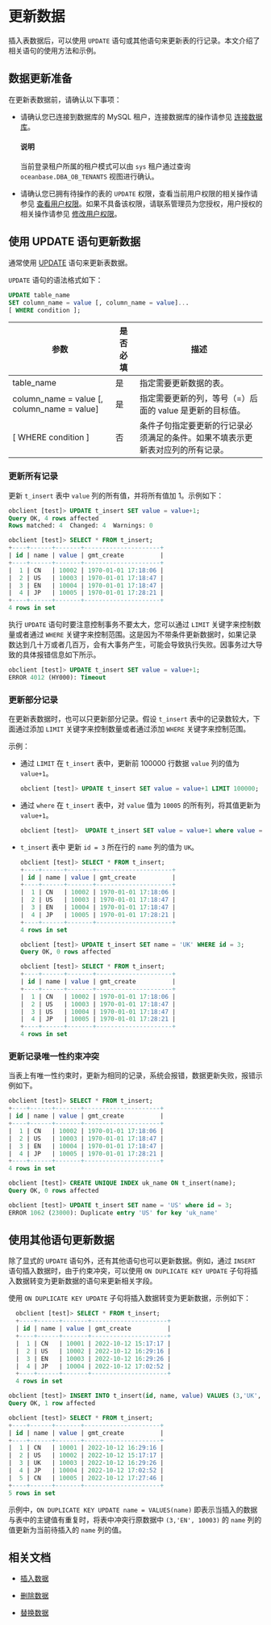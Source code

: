 # 更新数据

插入表数据后，可以使用 `UPDATE` 语句或其他语句来更新表的行记录。本文介绍了相关语句的使用方法和示例。

## 数据更新准备

在更新表数据前，请确认以下事项：

* 请确认您已连接到数据库的 MySQL 租户，连接数据库的操作请参见 [连接数据库](../1.database-connection-with-client-of-mysql-mode/1.connection-methods-overview-of-mysql-mode.md)。
  
  <main id="notice" type='explain'>
   <h4>说明</h4>
   <p>当前登录租户所属的租户模式可以由 <code>sys</code> 租户通过查询 <code>oceanbase.DBA_OB_TENANTS</code> 视图进行确认。</p>
  </main>

* 请确认您已拥有待操作的表的 `UPDATE` 权限，查看当前用户权限的相关操作请参见 [查看用户权限](../../../7.reference/2.administrator-guide/2.basic-database-management/4.manage-tenants/5.manage-users-and-permissions/3.mysql-mode/4.view-user-permissions-of-mysql-mode.md)。如果不具备该权限，请联系管理员为您授权，用户授权的相关操作请参见 [修改用户权限](../../../7.reference/2.administrator-guide/2.basic-database-management/4.manage-tenants/5.manage-users-and-permissions/3.mysql-mode/5.modify-user-permissions-of-mysql-mode.md)。

## 使用 UPDATE 语句更新数据

通常使用 [UPDATE](../../../7.reference/4.development-reference1.sql-syntax/2.common-tenant-of-mysql-mode/6.sql-statement-of-mysql-mode/60.update-of-mysql-mode.md) 语句来更新表数据。

`UPDATE` 语句的语法格式如下：

```sql
UPDATE table_name
SET column_name = value [, column_name = value]...
[ WHERE condition ];
```

|                      参数                       | 是否必填 |                   描述                    |
|-----------------------------------------------|------|-----------------------------------------|
| table_name                                  | 是    | 指定需要更新数据的表。                              |
| column_name = value [, column_name = value] | 是    | 指定需要更新的列，等号（=）后面的 value 是更新的目标值。         |
| [ WHERE condition ]                         | 否    | 条件子句指定要更新的行记录必须满足的条件。如果不填表示更新表对应列的所有记录。 |

### 更新所有记录

更新 `t_insert` 表中 `value` 列的所有值，并将所有值加 1。示例如下：

```sql
obclient [test]> UPDATE t_insert SET value = value+1;
Query OK, 4 rows affected 
Rows matched: 4  Changed: 4  Warnings: 0

obclient [test]> SELECT * FROM t_insert;
+----+------+-------+---------------------+
| id | name | value | gmt_create          |
+----+------+-------+---------------------+
|  1 | CN   | 10002 | 1970-01-01 17:18:06 |
|  2 | US   | 10003 | 1970-01-01 17:18:47 |
|  3 | EN   | 10004 | 1970-01-01 17:18:47 |
|  4 | JP   | 10005 | 1970-01-01 17:28:21 |
+----+------+-------+---------------------+
4 rows in set
```

执行 `UPDATE` 语句时要注意控制事务不要太大，您可以通过 `LIMIT` 关键字来控制数量或者通过 `WHERE` 关键字来控制范围。这是因为不带条件更新数据时，如果记录数达到几十万或者几百万，会有大事务产生，可能会导致执行失败。因事务过大导致的具体报错信息如下所示。

```sql
obclient [test]> UPDATE t_insert SET value = value+1;
ERROR 4012 (HY000): Timeout
```

### 更新部分记录

在更新表数据时，也可以只更新部分记录。假设 `t_insert` 表中的记录数较大，下面通过添加 `LIMIT` 关键字来控制数量或者通过添加 `WHERE` 关键字来控制范围。

示例：

* 通过 `LIMIT` 在 `t_insert` 表中，更新前 100000 行数据 `value` 列的值为 `value+1`。

  ```sql
  obclient [test]> UPDATE t_insert SET value = value+1 LIMIT 100000;
  ```

* 通过 `where` 在 `t_insert` 表中，对 `value` 值为 `10005` 的所有列，将其值更新为 `value+1`。

  ```sql
  obclient [test]>  UPDATE t_insert SET value = value+1 where value = 10005;
  ```

* `t_insert` 表中 更新 `id = 3` 所在行的 `name` 列的值为 `UK`。

  ```sql
  obclient [test]> SELECT * FROM t_insert;
  +----+------+-------+---------------------+
  | id | name | value | gmt_create          |
  +----+------+-------+---------------------+
  |  1 | CN   | 10002 | 1970-01-01 17:18:06 |
  |  2 | US   | 10003 | 1970-01-01 17:18:47 |
  |  3 | EN   | 10004 | 1970-01-01 17:18:47 |
  |  4 | JP   | 10005 | 1970-01-01 17:28:21 |
  +----+------+-------+---------------------+
  4 rows in set

  obclient [test]> UPDATE t_insert SET name = 'UK' WHERE id = 3;
  Query OK, 0 rows affected 

  obclient [test]> SELECT * FROM t_insert;
  +----+------+-------+---------------------+
  | id | name | value | gmt_create          |
  +----+------+-------+---------------------+
  |  1 | CN   | 10002 | 1970-01-01 17:18:06 |
  |  2 | US   | 10003 | 1970-01-01 17:18:47 |
  |  3 | US   | 10004 | 1970-01-01 17:18:47 |
  |  4 | JP   | 10005 | 1970-01-01 17:28:21 |
  +----+------+-------+---------------------+
  4 rows in set
  ```

### 更新记录唯一性约束冲突

当表上有唯一性约束时，更新为相同的记录，系统会报错，数据更新失败，报错示例如下。

```sql
obclient [test]> SELECT * FROM t_insert;
+----+------+-------+---------------------+
| id | name | value | gmt_create          |
+----+------+-------+---------------------+
|  1 | CN   | 10002 | 1970-01-01 17:18:06 |
|  2 | US   | 10003 | 1970-01-01 17:18:47 |
|  3 | EN   | 10004 | 1970-01-01 17:18:47 |
|  4 | JP   | 10005 | 1970-01-01 17:28:21 |
+----+------+-------+---------------------+
4 rows in set

obclient [test]> CREATE UNIQUE INDEX uk_name ON t_insert(name);
Query OK, 0 rows affected 

obclient [test]> UPDATE t_insert SET name = 'US' where id = 3;
ERROR 1062 (23000): Duplicate entry 'US' for key 'uk_name'
```

## 使用其他语句更新数据

除了显式的 `UPDATE` 语句外，还有其他语句也可以更新数据。例如，通过 `INSERT` 语句插入数据时，由于约束冲突，可以使用 `ON DUPLICATE KEY UPDATE` 子句将插入数据转变为更新数据的语句来更新相关字段。

使用 `ON DUPLICATE KEY UPDATE` 子句将插入数据转变为更新数据，示例如下：

```sql
  obclient [test]> SELECT * FROM t_insert;
  +----+------+-------+---------------------+
  | id | name | value | gmt_create          |
  +----+------+-------+---------------------+
  |  1 | CN   | 10001 | 2022-10-12 15:17:17 |
  |  2 | US   | 10002 | 2022-10-12 16:29:16 |
  |  3 | EN   | 10003 | 2022-10-12 16:29:26 |
  |  4 | JP   | 10004 | 2022-10-12 17:02:52 |
  +----+------+-------+---------------------+
  4 rows in set

obclient [test]> INSERT INTO t_insert(id, name, value) VALUES (3,'UK', 10003),(5, 'CN', 10005) ON DUPLICATE KEY UPDATE name = VALUES(name);
Query OK, 1 row affected 

obclient [test]> SELECT * FROM t_insert;
+----+------+-------+---------------------+
| id | name | value | gmt_create          |
+----+------+-------+---------------------+
|  1 | CN   | 10001 | 2022-10-12 16:29:16 |
|  2 | US   | 10002 | 2022-10-12 15:17:17 |
|  3 | UK   | 10003 | 2022-10-12 16:29:26 |
|  4 | JP   | 10004 | 2022-10-12 17:02:52 |
|  5 | CN   | 10005 | 2022-10-12 17:27:46 |
+----+------+-------+---------------------+
5 rows in set
```

示例中，`ON DUPLICATE KEY UPDATE name = VALUES(name)` 即表示当插入的数据与表中的主键值有重复时，将表中冲突行原数据中 `(3,'EN', 10003)` 的 `name` 列的值更新为当前待插入的 `name` 列的值。

## 相关文档

* [插入数据](1.insert-data-of-mysql-mode.md)

* [删除数据](3.delete-data-of-mysql-mode.md)

* [替换数据](4.replace-data-of-mysql-mode.md)